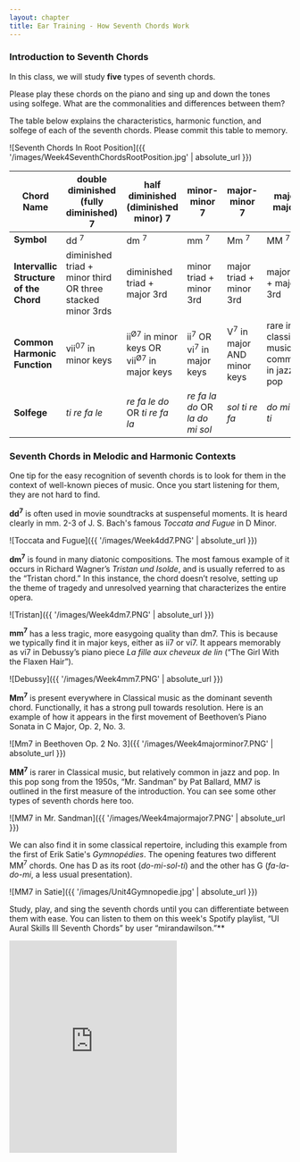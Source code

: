 ```yaml
---
layout: chapter
title: Ear Training - How Seventh Chords Work
---
```


### Introduction to Seventh Chords

In this class, we will study **five** types of seventh chords.

Please play these chords on the piano and sing up and down the tones using solfege. What are the commonalities and differences between them?

The table below explains the characteristics, harmonic function, and solfege of each of the seventh chords. Please commit this table to memory.

![Seventh Chords In Root Position]({{ '/images/Week4SeventhChordsRootPosition.jpg' | absolute_url }})

Chord Name   |   double diminished (fully diminished) 7   |   half diminished (diminished minor) 7   |   minor-minor 7   |   major-minor 7   |   major-major 7    
---   |   ---   |   ---   |   ---   |   ---   |   ---   |
**Symbol**   |   dd <sup>7</sup>   |   dm <sup>7</sup>   |   mm <sup>7</sup>   |   Mm <sup>7</sup>   |   MM <sup>7</sup>   
**Intervallic Structure of the Chord**   |   diminished triad + minor third OR three stacked minor 3rds   |   diminished triad + major 3rd   |   minor triad + minor 3rd   |   major triad + minor 3rd   |   major triad + major 3rd   
**Common Harmonic Function**   |   vii<sup>07</sup> in minor keys   |   ii<sup>Ø7</sup> in minor keys OR vii<sup>Ø7</sup> in major keys   |   ii<sup>7</sup> OR vi<sup>7</sup> in major keys   |   V<sup>7</sup> in major AND minor keys   |   rare in classical music; commoner in jazz and pop
**Solfege**   |   *ti re fa le*   |   *re fa le do* OR *ti re fa la*   |   *re fa la do* OR *la do mi sol*   |   *sol ti re fa*   |   *do mi sol ti*

### Seventh Chords in Melodic and Harmonic Contexts

One tip for the easy recognition of seventh chords is to look for them in the context of well-known pieces of music. Once you start listening for them, they are not hard to find.

**dd<sup>7</sup>** is often used in movie soundtracks at suspenseful moments. It is heard clearly in mm. 2-3 of J. S. Bach's famous *Toccata and Fugue* in D Minor.

![Toccata and Fugue]({{ '/images/Week4dd7.PNG' | absolute_url }})

**dm<sup>7</sup>** is found in many diatonic compositions. The most famous example of it occurs in Richard Wagner’s *Tristan und Isolde*, and is usually referred to as the “Tristan chord.” In this instance, the chord doesn’t resolve, setting up the theme of tragedy and unresolved yearning that characterizes the entire opera.

![Tristan]({{ '/images/Week4dm7.PNG' | absolute_url }})

**mm<sup>7</sup>** has a less tragic, more easygoing quality than dm7. This is because we typically find it in major keys, either as ii7 or vi7. It appears memorably as vi7 in Debussy’s piano piece *La fille aux cheveux de lin* (“The Girl With the Flaxen Hair”).

![Debussy]({{ '/images/Week4mm7.PNG' | absolute_url }})

**Mm<sup>7</sup>** is present everywhere in Classical music as the dominant seventh chord. Functionally, it has a strong pull towards resolution. Here is an example of how it appears in the first movement of Beethoven’s Piano Sonata in C Major, Op. 2, No. 3.

![Mm7 in Beethoven Op. 2 No. 3]({{ '/images/Week4majorminor7.PNG' | absolute_url }})

**MM<sup>7</sup>** is rarer in Classical music, but relatively common in jazz and pop. In this pop song from the 1950s, “Mr. Sandman” by Pat Ballard, MM7 is outlined in the first measure of the introduction. You can see some other types of seventh chords here too.

![MM7 in Mr. Sandman]({{ '/images/Week4majormajor7.PNG' | absolute_url }})

We can also find it in some classical repertoire, including this example from the first of Erik Satie's *Gymnopédies*. The opening features two different MM<sup>7</sup> chords. One has D as its root (*do-mi-sol-ti*) and the other has G (*fa-la-do-mi*, a less usual presentation).

![MM7 in Satie]({{ '/images/Unit4Gymnopedie.jpg' | absolute_url }})

Study, play, and sing the seventh chords until you can differentiate between them with ease. You can listen to them on this week's Spotify playlist, “UI Aural Skills III Seventh Chords” by user “mirandawilson.”**

<iframe src="https://open.spotify.com/embed/user/mirandawilson/playlist/0lrEwPkfESiO4wYbRLlG4D" width="300" height="380" frameborder="0" allowtransparency="true" allow="encrypted-media"></iframe>
